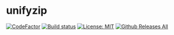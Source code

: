# unifyzip
[![CodeFactor](https://www.codefactor.io/repository/github/tekkui/unifyzip/badge)](https://www.codefactor.io/repository/github/tekkui/unifyzip)
[![Build status](https://ci.appveyor.com/api/projects/status/28xirs01hf1xgq15/branch/master?svg=true)](https://ci.appveyor.com/project/tekkui/unifyzip/branch/master)
[![License: MIT](https://img.shields.io/badge/License-MIT-lightgrey.svg)](https://opensource.org/licenses/MIT)
[![Github Releases All](https://img.shields.io/github/downloads/tekkui/unifyzip/total.svg)](https://github.com/tekkui/unifyzip/releases "All Releases")
